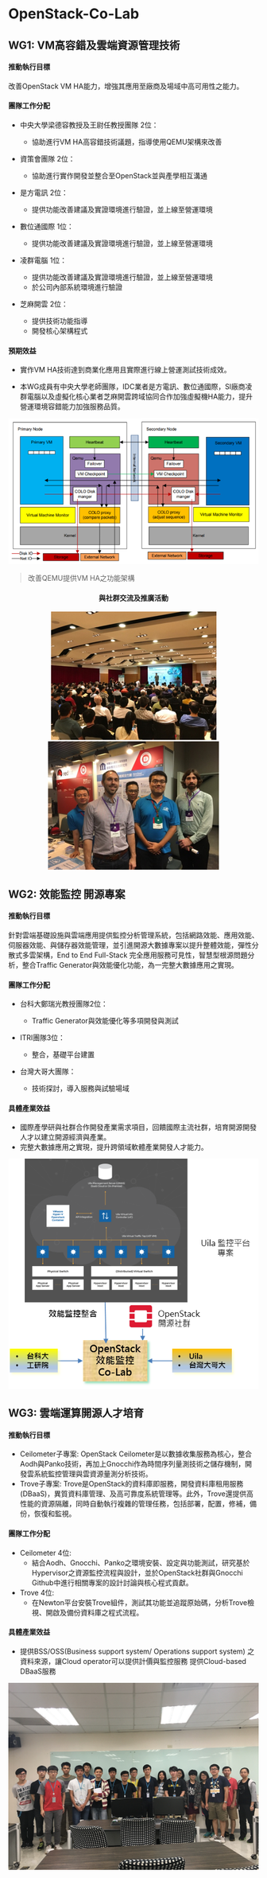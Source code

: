 # OpenStack-Co-Lab
   
   
## WG1: VM高容錯及雲端資源管理技術

#### 推動執行目標
改善OpenStack VM HA能力，增強其應用至廠商及場域中高可用性之能力。

#### 團隊工作分配
* 中央大學梁德容教授及王尉任教授團隊 2位：
  * 協助進行VM HA高容錯技術議題，指導使用QEMU架構來改善

* 資策會團隊 2位：
  * 協助進行實作開發並整合至OpenStack並與產學相互溝通

* 是方電訊 2位：
  * 提供功能改善建議及實證環境進行驗證，並上線至營運環境

* 數位通國際 1位：
  * 提供功能改善建議及實證環境進行驗證，並上線至營運環境
  
* 凌群電腦 1位：
  * 提供功能改善建議及實證環境進行驗證，並上線至營運環境
  * 於公司內部系統環境進行驗證
  
* 芝麻開雲 2位：
  * 提供技術功能指導
  * 開發核心架構程式

#### 預期效益
* 實作VM HA技術達到商業化應用且實際進行線上營運測試技術成效。

* 本WG成員有中央大學老師團隊，IDC業者是方電訊、數位通國際，SI廠商凌群電腦以及虛擬化核心業者芝麻開雲跨域協同合作加強虛擬機HA能力，提升營運環境容錯能力加強服務品質。

 
<p align="center">
  <img src="https://github.com/twoss-io/OpenStack-Co-Lab/blob/master/img/openstack_intro1.png">
</p>

>改善QEMU提供VM HA之功能架構

<h4 align="center">與社群交流及推廣活動</h4>
<p align="center">
  <img src="https://github.com/twoss-io/OpenStack-Co-Lab/blob/master/img/openstack_intro2.png">
  <img src="https://github.com/twoss-io/OpenStack-Co-Lab/blob/master/img/openstack_intro3.png">
</p>

## WG2: 效能監控 開源專案 

#### 推動執行目標
針對雲端基礎設施與雲端應用提供監控分析管理系統，包括網路效能、應用效能、伺服器效能、與儲存器效能管理，並引進開源大數據專案以提升整體效能，彈性分散式多雲架構，End to End Full-Stack 完全應用服務可見性，智慧型根源問題分析，整合Traffic Generator與效能優化功能，為一完整大數據應用之實現。

#### 團隊工作分配
* 台科大鄭瑞光教授團隊2位：
   * Traffic Generator與效能優化等多項開發與測試
   
* ITRI團隊3位： 
   * 整合，基礎平台建置
   
* 台灣大哥大團隊：
   * 技術探討，導入服務與試驗場域

#### 具體產業效益
* 國際產學研與社群合作開發產業需求項目，回饋國際主流社群，培育開源開發人才以建立開源經濟與產業。
* 完整大數據應用之實現，提升跨領域軟體產業開發人才能力。
 
<p align="center">
  <img src="https://github.com/twoss-io/OpenStack-Co-Lab/blob/master/img/openstack_intro4.png">
</p>

## WG3: 雲端運算開源人才培育  

#### 推動執行目標
* Ceilometer子專案: OpenStack Ceilometer是以數據收集服務為核心，整合Aodh與Panko技術，再加上Gnocchi作為時間序列量測技術之儲存機制，開發雲系統監控管理與雲資源量測分析技術。
* Trove子專案: Trove是OpenStack的資料庫即服務，開發資料庫租用服務(DBaaS)，異質資料庫管理、及高可靠度系統管理等。此外，Trove還提供高性能的資源隔離，同時自動執行複雜的管理任務，包括部署，配置，修補，備份，恢復和監視。

#### 團隊工作分配
* Ceilometer 4位: 
   * 結合Aodh、Gnocchi、Panko之環境安裝、設定與功能測試，研究基於Hypervisor之資源監控流程與設計，並於OpenStack社群與Gnocchi Github中進行相關專案的設計討論與核心程式貢獻。
* Trove 4位:  
   * 在Newton平台安裝Trove組件，測試其功能並追蹤原始碼，分析Trove檢視、開啟及備份資料庫之程式流程。

#### 具體產業效益
* 提供BSS/OSS(Business support system/ Operations support system)  之資料來源，讓Cloud operator可以提供計價與監控服務
提供Cloud-based DBaaS服務
 
<p align="center">
  <img src="https://github.com/twoss-io/OpenStack-Co-Lab/blob/master/img/openstack_intro5.png">
</p>

